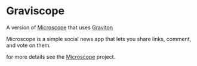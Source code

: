 # Graviscope

A version of [Microscope](https://github.com/DiscoverMeteor/Microscope) that uses [Graviton](https://github.com/thredder/graviton)

Microscope is a simple social news app that lets you share links, comment, and vote on them.

for more details see the [Microscope](https://github.com/DiscoverMeteor/Microscope) project.